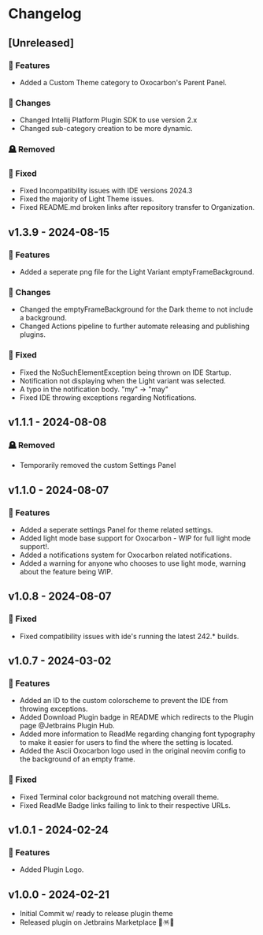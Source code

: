 # Changelog

## [Unreleased]

### 🚀 Features
- Added a Custom Theme category to Oxocarbon's Parent Panel.

### 📝 Changes
- Changed Intellij Platform Plugin SDK to use version 2.x
- Changed sub-category creation to be more dynamic.

### 🪦 Removed

### 🐛 Fixed
- Fixed Incompatibility issues with IDE versions 2024.3
- Fixed the majority of Light Theme issues.
- Fixed README.md broken links after repository transfer to Organization. 

## v1.3.9 - 2024-08-15

### 🚀 Features
- Added a seperate png file for the Light Variant emptyFrameBackground.

### 📝 Changes
- Changed the emptyFrameBackground for the Dark theme to not include a background.
- Changed Actions pipeline to further automate releasing and publishing plugins.

### 🐛 Fixed
- Fixed the NoSuchElementException being thrown on IDE Startup.
- Notification not displaying when the Light variant was selected.
- A typo in the notification body. "my" -> "may"
- Fixed IDE throwing exceptions regarding Notifications.

## v1.1.1 - 2024-08-08

### 🪦 Removed
- Temporarily removed the custom Settings Panel

## v1.1.0 - 2024-08-07

### 🚀 Features
- Added a seperate settings Panel for theme related settings.
- Added light mode base support for Oxocarbon - WIP for full light mode support!.
- Added a notifications system for Oxocarbon related notifications.
- Added a warning for anyone who chooses to use light mode, warning about the feature being WIP.

## v1.0.8 - 2024-08-07

### 🐛 Fixed
- Fixed compatibility issues with ide's running the latest 242.* builds.

## v1.0.7 - 2024-03-02

### 🚀 Features
- Added an ID to the custom colorscheme to prevent the IDE from throwing exceptions.
- Added Download Plugin badge in README which redirects to the Plugin page @Jetbrains Plugin Hub.
- Added more information to ReadMe regarding changing font typography to make it easier for users to find the where the setting is located.
- Added the Ascii Oxocarbon logo used in the original neovim config to the background of an empty frame.

### 🐛 Fixed
- Fixed Terminal color background not matching overall theme.
- Fixed ReadMe Badge links failing to link to their respective URLs.

## v1.0.1 - 2024-02-24

### 🚀 Features
- Added Plugin Logo.

## v1.0.0 - 2024-02-21
- Initial Commit w/ ready to release plugin theme
- Released plugin on Jetbrains Marketplace 🎉🪅🥳

